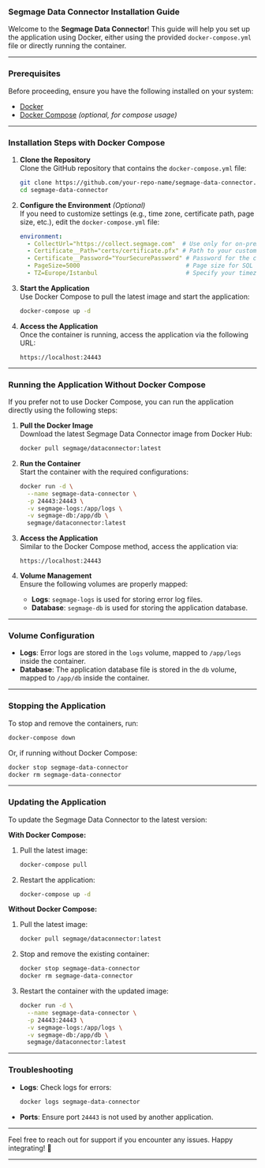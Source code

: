 ### Segmage Data Connector Installation Guide

Welcome to the **Segmage Data Connector**! This guide will help you set up the application using Docker, either using the provided `docker-compose.yml` file or directly running the container.

---

### Prerequisites

Before proceeding, ensure you have the following installed on your system:
- [Docker](https://docs.docker.com/get-docker/)
- [Docker Compose](https://docs.docker.com/compose/install/) *(optional, for compose usage)*

---

### Installation Steps with Docker Compose

1. **Clone the Repository**  
   Clone the GitHub repository that contains the `docker-compose.yml` file:
   ```bash
   git clone https://github.com/your-repo-name/segmage-data-connector.git
   cd segmage-data-connector
   ```

2. **Configure the Environment** *(Optional)*  
   If you need to customize settings (e.g., time zone, certificate path, page size, etc.), edit the `docker-compose.yml` file:
   ```yaml
   environment:
     - CollectUrl="https://collect.segmage.com"  # Use only for on-premise configurations.
     - Certificate__Path="certs/certificate.pfx" # Path to your custom certificate (optional).
     - Certificate__Password="YourSecurePassword" # Password for the certificate (optional).
     - PageSize=5000                              # Page size for SQL queries (default is 5000).
     - TZ=Europe/Istanbul                         # Specify your timezone (optional).
   ```

3. **Start the Application**  
   Use Docker Compose to pull the latest image and start the application:
   ```bash
   docker-compose up -d
   ```

4. **Access the Application**  
   Once the container is running, access the application via the following URL:
   ```
   https://localhost:24443
   ```

---

### Running the Application Without Docker Compose

If you prefer not to use Docker Compose, you can run the application directly using the following steps:

1. **Pull the Docker Image**  
   Download the latest Segmage Data Connector image from Docker Hub:
   ```bash
   docker pull segmage/dataconnector:latest
   ```

2. **Run the Container**  
   Start the container with the required configurations:
   ```bash
   docker run -d \
     --name segmage-data-connector \
     -p 24443:24443 \
     -v segmage-logs:/app/logs \
     -v segmage-db:/app/db \
     segmage/dataconnector:latest
   ```

3. **Access the Application**  
   Similar to the Docker Compose method, access the application via:
   ```
   https://localhost:24443
   ```

4. **Volume Management**  
   Ensure the following volumes are properly mapped:
   - **Logs**: `segmage-logs` is used for storing error log files.
   - **Database**: `segmage-db` is used for storing the application database.

---

### Volume Configuration

- **Logs**: Error logs are stored in the `logs` volume, mapped to `/app/logs` inside the container.  
- **Database**: The application database file is stored in the `db` volume, mapped to `/app/db` inside the container.

---

### Stopping the Application

To stop and remove the containers, run:
```bash
docker-compose down
```
Or, if running without Docker Compose:
```bash
docker stop segmage-data-connector
docker rm segmage-data-connector
```

---

### Updating the Application

To update the Segmage Data Connector to the latest version:

**With Docker Compose:**
1. Pull the latest image:
   ```bash
   docker-compose pull
   ```
2. Restart the application:
   ```bash
   docker-compose up -d
   ```

**Without Docker Compose:**
1. Pull the latest image:
   ```bash
   docker pull segmage/dataconnector:latest
   ```
2. Stop and remove the existing container:
   ```bash
   docker stop segmage-data-connector
   docker rm segmage-data-connector
   ```
3. Restart the container with the updated image:
   ```bash
   docker run -d \
     --name segmage-data-connector \
     -p 24443:24443 \
     -v segmage-logs:/app/logs \
     -v segmage-db:/app/db \
     segmage/dataconnector:latest
   ```

---

### Troubleshooting

- **Logs**: Check logs for errors:
  ```bash
  docker logs segmage-data-connector
  ```
- **Ports**: Ensure port `24443` is not used by another application.

---

Feel free to reach out for support if you encounter any issues. Happy integrating! 🎉

---

